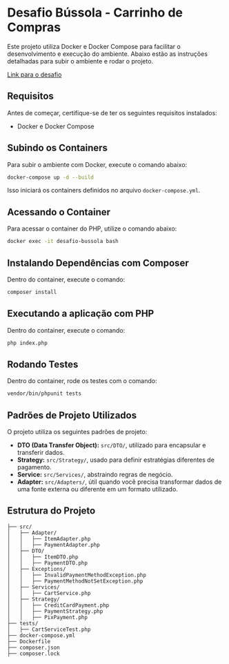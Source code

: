 
# Desafio Bússola - Carrinho de Compras

Este projeto utiliza Docker e Docker Compose para facilitar o desenvolvimento e execução do ambiente. Abaixo estão as instruções detalhadas para subir o ambiente e rodar o projeto.

[Link para o desafio](https://github.com/bussola-social/desafio-carrinho)

## Requisitos

Antes de começar, certifique-se de ter os seguintes requisitos instalados:

- Docker e Docker Compose

## Subindo os Containers

Para subir o ambiente com Docker, execute o comando abaixo:

```bash
docker-compose up -d --build
```

Isso iniciará os containers definidos no arquivo `docker-compose.yml`.

## Acessando o Container

Para acessar o container do PHP, utilize o comando abaixo:

```bash
docker exec -it desafio-bussola bash
```

## Instalando Dependências com Composer

Dentro do container, execute o comando:

```bash
composer install
```

## Executando a aplicação com PHP
Dentro do container, execute o comando:

```bash
php index.php
```

## Rodando Testes

Dentro do container, rode os testes com o comando:

```bash
vendor/bin/phpunit tests
```

## Padrões de Projeto Utilizados

O projeto utiliza os seguintes padrões de projeto:

- **DTO (Data Transfer Object):** `src/DTO/`, utilizado para encapsular e transferir dados.
- **Strategy:** `src/Strategy/`, usado para definir estratégias diferentes de pagamento.
- **Service:** `src/Services/`, abstraindo regras de negócio.
- **Adapter:** `src/Adapters/`, útil quando você precisa transformar dados de uma fonte externa ou diferente em um formato utilizado.

## Estrutura do Projeto

```
├── src/
│   ├── Adapter/
│   │   ├── ItemAdapter.php
│   │   ├── PaymentAdapter.php
│   ├── DTO/
│   │   ├── ItemDTO.php
│   │   ├── PaymentDTO.php
│   ├── Exceptions/
│   │   ├── InvalidPaymentMethodException.php
│   │   ├── PaymentMethodNotSetException.php
│   ├── Services/
│   │   ├── CartService.php
│   ├── Strategy/
│   │   ├── CreditCardPayment.php
│   │   ├── PaymentStrategy.php
│   │   ├── PixPayment.php
├── tests/
│   ├── CartServiceTest.php
├── docker-compose.yml
├── Dockerfile
├── composer.json
├── composer.lock
```